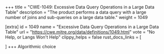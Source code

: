 +++
title = "CWE-1049: Excessive Data Query Operations in a Large Data Table"
description	= "The product performs a data query with a large number of joins and sub-queries on a large data table."
weight = 1049

[extra]
id = 1049
name = "Excessive Data Query Operations in a Large Data Table"
url = "https://cwe.mitre.org/data/definitions/1049.html"
vote = "No Help, or Langs Won't Help"
clippy_helps = false
rust_docs_links = [
	
]
+++
Algorithmic choice
